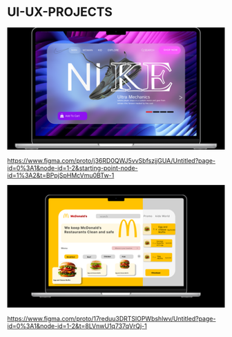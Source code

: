 # UI-UX-PROJECTS

<img src="https://github.com/Vamshivvkrishna/UI-UX-PROJECTS/blob/main/Screenshot%202024-07-20%20113732.png">

https://www.figma.com/proto/j36RD0QWJ5vvSbfszjjGUA/Untitled?page-id=0%3A1&node-id=1-2&starting-point-node-id=1%3A2&t=BPpjSpHMcVmu0BTw-1

<img src="https://github.com/Vamshivvkrishna/UI-UX-PROJECTS/blob/main/Screenshot%202024-07-20%20124524.png">

https://www.figma.com/proto/17reduu3DRTSlOPWbshlwv/Untitled?page-id=0%3A1&node-id=1-2&t=8LVnwU1q737qVrQj-1
